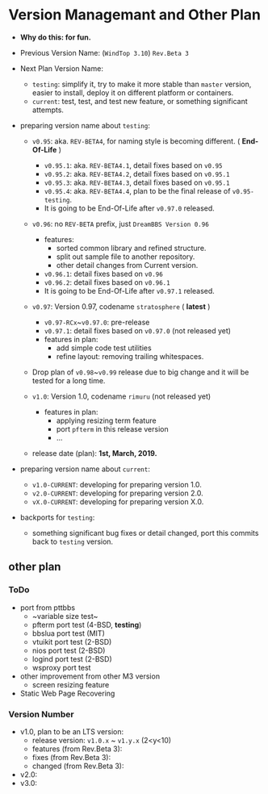 # Version Managemant and Other Plan

* **Why do this: for fun.**

* Previous Version Name: (`WindTop 3.10`) `Rev.Beta 3`

* Next Plan Version Name:
    + `testing`: simplify it, try to make it more stable than `master` version, easier to install, deploy it on different platform or containers.
    + `current`: test, test, and test new feature, or something significant attempts.

* preparing version name about `testing`:

    + `v0.95`: aka. `REV-BETA4`, for naming style is becoming different. ( **End-Of-Life** )
        - `v0.95.1`: aka. `REV-BETA4.1`, detail fixes based on `v0.95`
        - `v0.95.2`: aka. `REV-BETA4.2`, detail fixes based on `v0.95.1`
        - `v0.95.3`: aka. `REV-BETA4.3`, detail fixes based on `v0.95.1`
        - `v0.95.4`: aka. `REV-BETA4.4`, plan to be the final release of `v0.95-testing`.
        - It is going to be End-Of-Life after `v0.97.0` released.

    + `v0.96`: no `REV-BETA` prefix, just `DreamBBS Version 0.96` 
        - features: 
          * sorted common library and refined structure.
          * split out sample file to another repository.
          * other detail changes from Current version.
        - `v0.96.1`: detail fixes based on `v0.96`
        - `v0.96.2`: detail fixes based on `v0.96.1`
        - It is going to be End-Of-Life after `v0.97.1` released.

    + `v0.97`: Version 0.97, codename `stratosphere` ( **latest** )
        - `v0.97-RCx`~`v0.97.0`: pre-release
        - `v0.97.1`: detail fixes based on `v0.97.0` (not released yet)
        - features in plan:
          * add simple code test utilities
          * refine layout: removing trailing whitespaces.
    + Drop plan of `v0.98`~`v0.99` release due to big change and it will be tested for a long time.
    + `v1.0`: Version 1.0, codename `rimuru` (not released yet)
        - features in plan:
          * applying resizing term feature
          * port `pfterm` in this release version
          * ...
    + release date (plan): **1st, March, 2019.**

* preparing version name about `current`:
    + `v1.0-CURRENT`: developing for preparing version 1.0.
    + `v2.0-CURRENT`: developing for preparing version 2.0.
    + `vX.0-CURRENT`: developing for preparing version X.0.

* backports for `testing`:
    + something significant bug fixes or detail changed, port this commits back to `testing` version.

## other plan

### ToDo
- port from pttbbs
    * ~variable size test~
    * pfterm port test (4-BSD, **testing**)
    * bbslua port test (MIT)
    * vtuikit port test (2-BSD)
    * nios port test (2-BSD)
    * logind port test (2-BSD)
    * wsproxy port test
- other improvement from other M3 version
    * screen resizing feature
- Static Web Page Recovering

### Version Number
+ v1.0, plan to be an LTS version:
    - release version: `v1.0.x` ~ `v1.y.x` (2<y<10)
    - features (from Rev.Beta 3):
    - fixes (from Rev.Beta 3):
    - changed (from Rev.Beta 3):
+ v2.0:
+ v3.0: